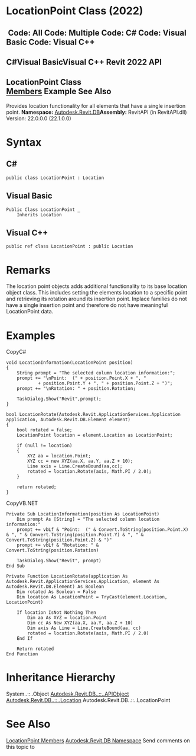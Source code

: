 # LocationPoint Class (2022)

﻿
 Code: All Code: Multiple Code: C# Code: Visual Basic Code: Visual C++   
---  
C#Visual BasicVisual C++
Revit 2022 API  
---  
LocationPoint Class  
[Members](e1071a1b-b98e-5875-2e13-b673e2b9fef6.md "LocationPoint Members") Example See Also  
---  
Provides location functionality for all elements that have a single insertion point.
**Namespace:** [Autodesk.Revit.DB](87546ba7-461b-c646-cbb1-2cb8f5bff8b2.md "Autodesk.Revit.DB Namespace")**Assembly:** RevitAPI (in RevitAPI.dll) Version: 22.0.0.0 (22.1.0.0)
# Syntax
C#  
---  
```text
public class LocationPoint : Location
```
  
Visual Basic  
---  
```text
Public Class LocationPoint _
	Inherits Location
```
  
Visual C++  
---  
```text
public ref class LocationPoint : public Location
```
  
# Remarks
The location point objects adds additional functionality to its base location object class. This includes setting the elements location to a specific point and retrieving its rotation around its insertion point. Inplace families do not have a single insertion point and therefore do not have meaningful LocationPoint data.
# Examples
CopyC#
```text
void LocationInformation(LocationPoint position)
{
    String prompt = "The selected column location information:";
    prompt += "\nPoint:  (" + position.Point.X + ", "
            + position.Point.Y + ", " + position.Point.Z + ")";
    prompt += "\nRotation: " + position.Rotation;

    TaskDialog.Show("Revit",prompt);
}

bool LocationRotate(Autodesk.Revit.ApplicationServices.Application application, Autodesk.Revit.DB.Element element)
{
    bool rotated = false;
    LocationPoint location = element.Location as LocationPoint;

    if (null != location)
    {
        XYZ aa = location.Point;
        XYZ cc = new XYZ(aa.X, aa.Y, aa.Z + 10);
        Line axis = Line.CreateBound(aa,cc);
        rotated = location.Rotate(axis, Math.PI / 2.0);
    }

    return rotated;
}
```

CopyVB.NET
```text
Private Sub LocationInformation(position As LocationPoint)
    Dim prompt As [String] = "The selected column location information:"
    prompt += vbLf & "Point:  (" & Convert.ToString(position.Point.X) & ", " & Convert.ToString(position.Point.Y) & ", " & Convert.ToString(position.Point.Z) & ")"
    prompt += vbLf & "Rotation: " & Convert.ToString(position.Rotation)

    TaskDialog.Show("Revit", prompt)
End Sub

Private Function LocationRotate(application As Autodesk.Revit.ApplicationServices.Application, element As Autodesk.Revit.DB.Element) As Boolean
    Dim rotated As Boolean = False
    Dim location As LocationPoint = TryCast(element.Location, LocationPoint)

    If location IsNot Nothing Then
        Dim aa As XYZ = location.Point
        Dim cc As New XYZ(aa.X, aa.Y, aa.Z + 10)
        Dim axis As Line = Line.CreateBound(aa, cc)
        rotated = location.Rotate(axis, Math.PI / 2.0)
    End If

    Return rotated
End Function
```

# Inheritance Hierarchy
System..::..Object [Autodesk.Revit.DB..::..APIObject](beb86ef5-39ad-3f0d-0cd9-0c929387a2bb.md "APIObject Class") [Autodesk.Revit.DB..::..Location](3dbe57e5-fdea-5bf9-c715-52653f56073f.md "Location Class") Autodesk.Revit.DB..::..LocationPoint
# See Also
[LocationPoint Members](e1071a1b-b98e-5875-2e13-b673e2b9fef6.md "LocationPoint Members")
[Autodesk.Revit.DB Namespace](87546ba7-461b-c646-cbb1-2cb8f5bff8b2.md "Autodesk.Revit.DB Namespace")
Send comments on this topic to 